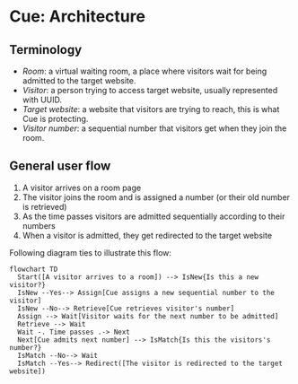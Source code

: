 # Cue: Architecture

## Terminology

* *Room*: a virtual waiting room, a place where visitors wait for being admitted to the target website.
* *Visitor*: a person trying to access target website, usually represented with UUID.
* *Target website*: a website that visitors are trying to reach, this is what Cue is protecting.
* *Visitor number*: a sequential number that visitors get when they join the room.

## General user flow

1. A visitor arrives on a room page
2. The visitor joins the room and is assigned a number (or their old number is retrieved)
3. As the time passes visitors are admitted sequentially according to their numbers
4. When a visitor is admitted, they get redirected to the target website

Following diagram ties to illustrate this flow:

```mermaid
flowchart TD
  Start([A visitor arrives to a room]) --> IsNew{Is this a new visitor?}
  IsNew --Yes--> Assign[Cue assigns a new sequential number to the visitor]
  IsNew --No--> Retrieve[Cue retrieves visitor's number]
  Assign --> Wait[Visitor waits for the next number to be admitted]
  Retrieve --> Wait
  Wait -. Time passes .-> Next
  Next[Cue admits next number] --> IsMatch{Is this the visitors's number?}
  IsMatch --No--> Wait
  IsMatch --Yes--> Redirect([The visitor is redirected to the target website])
```

